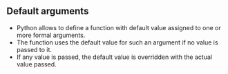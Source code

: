 ## Default arguments

- Python allows to define a function with default value assigned to one or more formal arguments.
- The function uses the default value for such an argument if no value is passed to it.
- If any value is passed, the default value is overridden with the actual value passed.

